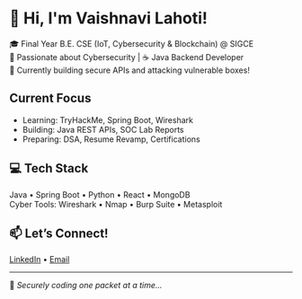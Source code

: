 # 👋 Hi, I'm Vaishnavi Lahoti!

🎓 Final Year B.E. CSE (IoT, Cybersecurity & Blockchain) @ SIGCE  
🔐 Passionate about Cybersecurity | ☕ Java Backend Developer  
🌟 Currently building secure APIs and attacking vulnerable boxes!

## Current Focus
- Learning: TryHackMe, Spring Boot, Wireshark
- Building: Java REST APIs, SOC Lab Reports
- Preparing: DSA, Resume Revamp, Certifications

## 💻 Tech Stack
Java • Spring Boot • Python • React • MongoDB  
Cyber Tools: Wireshark • Nmap • Burp Suite • Metasploit

## 📫 Let’s Connect!
[LinkedIn](https://www.linkedin.com/in/vaishnavi-lahoti-a342a623a) • [Email](mailto:vaishnavi.lahoti604@gmail.com)

---
🌈 *Securely coding one packet at a time...*
